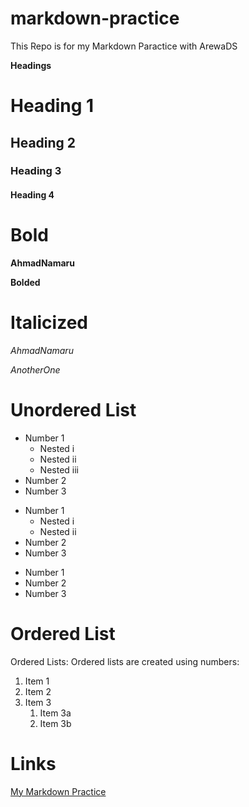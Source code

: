 # markdown-practice
This Repo is for my Markdown Paractice with ArewaDS

**Headings**
# Heading 1
## Heading 2
### Heading 3
#### Heading 4

# Bold

**AhmadNamaru**

__Bolded__

# Italicized

*AhmadNamaru*

_AnotherOne_

# Unordered List
- Number 1
    - Nested i
    - Nested ii
    - Nested iii
- Number 2
- Number 3

* Number 1
    * Nested i
    * Nested ii
* Number 2
* Number 3

+ Number 1
+ Number 2
+ Number 3

# Ordered List
Ordered Lists: Ordered lists are created using numbers:

1. Item 1
2. Item 2
3. Item 3
   1. Item 3a
   2. Item 3b

# Links
[My Markdown Practice](https://github.com/AhmadNamaru/markdown-practice/)
